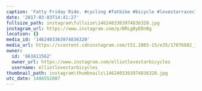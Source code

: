 ```yaml
---
caption: 'Fatty Friday Ride. #cycling #fatbike #bicycle #lovestarraceclub'
date: '2017-03-03T14:41:27'
fullsize_path: instagram\fullsize\1462403363974836320.jpg
instagram_url: https://www.instagram.com/p/BRLgByEDnBg
location: {}
media_id: '1462403363974836320'
media_url: https://scontent.cdninstagram.com/t51.2885-15/e35/17076882_1650512085245578_4676370837245263872_n.jpg
owner:
  id: '661611562'
  owner_url: https://www.instagram.com/elliotlovestarbicycles
  username: elliotlovestarbicycles
thumbnail_path: instagram\thumbnails\1462403363974836320.jpg
utc_date: 1488552087
---
```

